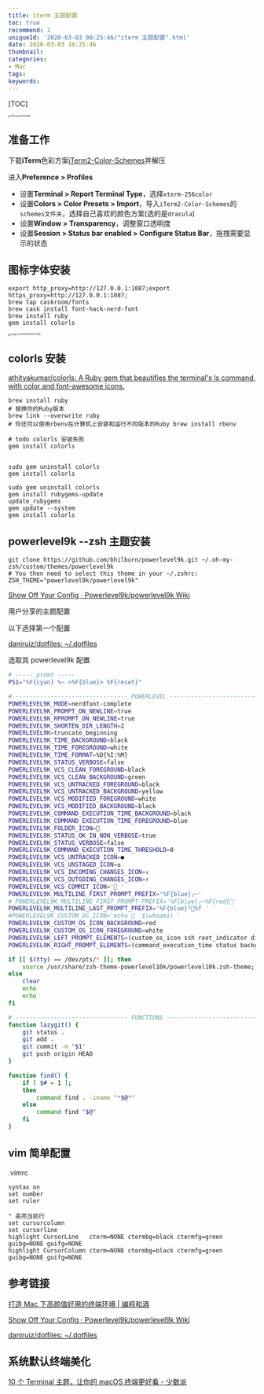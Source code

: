 ```yaml
---
title: iterm 主题配置
toc: true
recommend: 1
uniqueId: '2020-03-03 08:25:46/"iterm 主题配置".html'
date: 2020-03-03 16:25:46
thumbnail:
categories:
- Mac
tags:
keywords:
---
```


[TOC]

<!--more-->

<img src="https://i.loli.net/2020/03/03/CRcwrUEsTIxiM4F.png" alt="CRcwrUEsTIxiM4F" style="zoom:33%;" />



## 准备工作

下载**iTerm**色彩方案[iTerm2-Color-Schemes](https://github.com/mbadolato/iTerm2-Color-Schemes)并解压

进入**Preference > Profiles**

- 设置**Terminal > Report Terminal Type**，选择`xterm-256color`
- 设置**Colors > Color Presets > Import**，导入`iTerm2-Color-Schemes`的`schemes文件夹`，选择自己喜欢的颜色方案(选的是`dracula`)
- 设置**Window > Transparency**，调整窗口透明度
- 设置**Session > Status bar enabled > Configure Status Bar**，拖拽需要显示的状态

## 图标字体安装

```shell
export http_proxy=http://127.0.0.1:1087;export https_proxy=http://127.0.0.1:1087;
brew tap caskroom/fonts
brew cask install font-hack-nerd-font
brew install ruby
gem install colorls
```



<img src="/Users/zhangronghui/Library/Application Support/typora-user-images/image-20200303163117796.png" alt="image-20200303163117796" style="zoom: 33%;" />



## colorls 安装

[athityakumar/colorls: A Ruby gem that beautifies the terminal's ls command, with color and font-awesome icons.](https://github.com/athityakumar/colorls)

```shell
brew install ruby
# 替换你的Ruby版本
brew link --overwrite ruby
# 你还可以使用rbenv在计算机上安装和运行不同版本的Ruby brew install rbenv

# todo colorls 安装失败
gem install colorls


sudo gem uninstall colorls
gem install colorls

sudo gem uninstall colorls
gem install rubygems-update
update_rubygems
gem update --system
gem install colorls
```



## powerlevel9k --zsh 主题安装

```shell
git clone https://github.com/bhilburn/powerlevel9k.git ~/.oh-my-zsh/custom/themes/powerlevel9k
# You then need to select this theme in your ~/.zshrc:
ZSH_THEME="powerlevel9k/powerlevel9k"
```



[Show Off Your Config · Powerlevel9k/powerlevel9k Wiki](https://github.com/Powerlevel9k/powerlevel9k/wiki/Show-Off-Your-Config)

用户分享的主题配置

以下选择第一个配置

[daniruiz/dotfiles: ~/.dotfiles](https://github.com/daniruiz/dotfiles)

选取其 powerlevel9k 配置

```bash
# ----- promt -----
PS1="%F{cyan} %~ >%F{blue}> %F{reset}"

# -------------------------------- POWERLEVEL ---------------------------------
POWERLEVEL9K_MODE=nerdfont-complete
POWERLEVEL9K_PROMPT_ON_NEWLINE=true
POWERLEVEL9K_RPROMPT_ON_NEWLINE=true
POWERLEVEL9K_SHORTEN_DIR_LENGTH=2
POWERLEVEL9K=truncate_beginning
POWERLEVEL9K_TIME_BACKGROUND=black
POWERLEVEL9K_TIME_FOREGROUND=white
POWERLEVEL9K_TIME_FORMAT=%D{%I:%M}
POWERLEVEL9K_STATUS_VERBOSE=false
POWERLEVEL9K_VCS_CLEAN_FOREGROUND=black
POWERLEVEL9K_VCS_CLEAN_BACKGROUND=green
POWERLEVEL9K_VCS_UNTRACKED_FOREGROUND=black
POWERLEVEL9K_VCS_UNTRACKED_BACKGROUND=yellow
POWERLEVEL9K_VCS_MODIFIED_FOREGROUND=white
POWERLEVEL9K_VCS_MODIFIED_BACKGROUND=black
POWERLEVEL9K_COMMAND_EXECUTION_TIME_BACKGROUND=black
POWERLEVEL9K_COMMAND_EXECUTION_TIME_FOREGROUND=blue
POWERLEVEL9K_FOLDER_ICON=
POWERLEVEL9K_STATUS_OK_IN_NON_VERBOSE=true
POWERLEVEL9K_STATUS_VERBOSE=false
POWERLEVEL9K_COMMAND_EXECUTION_TIME_THRESHOLD=0
POWERLEVEL9K_VCS_UNTRACKED_ICON=●
POWERLEVEL9K_VCS_UNSTAGED_ICON=±
POWERLEVEL9K_VCS_INCOMING_CHANGES_ICON=↓
POWERLEVEL9K_VCS_OUTGOING_CHANGES_ICON=↑
POWERLEVEL9K_VCS_COMMIT_ICON=' '
POWERLEVEL9K_MULTILINE_FIRST_PROMPT_PREFIX='%F{blue}╭─'
# POWERLEVEL9K_MULTILINE_FIRST_PROMPT_PREFIX='%F{blue}╭─%F{red}'
POWERLEVEL9K_MULTILINE_LAST_PROMPT_PREFIX='%F{blue}╰%f '
#POWERLEVEL9K_CUSTOM_OS_ICON='echo   $(whoami) '
POWERLEVEL9K_CUSTOM_OS_ICON_BACKGROUND=red
POWERLEVEL9K_CUSTOM_OS_ICON_FOREGROUND=white
POWERLEVEL9K_LEFT_PROMPT_ELEMENTS=(custom_os_icon ssh root_indicator dir dir_writable vcs)
POWERLEVEL9K_RIGHT_PROMPT_ELEMENTS=(command_execution_time status background_jobs time ram)

if [[ $(tty) == /dev/pts/* ]]; then
	source /usr/share/zsh-theme-powerlevel10k/powerlevel10k.zsh-theme;
else
	clear
	echo
	echo
fi

# -------------------------------- FUNCTIONS ---------------------------------
function lazygit() {
	git status .
	git add .
	git commit -m "$1"
	git push origin HEAD
}

function find() {
	if [ $# = 1 ];
	then
		command find . -iname "*$@*"
	else
		command find "$@"
	fi
}
```



## vim 简单配置

.vimrc

```
syntax on
set number
set ruler

" 高亮当前行
set cursorcolumn
set cursorline
highlight CursorLine   cterm=NONE ctermbg=black ctermfg=green guibg=NONE guifg=NONE
highlight CursorColumn cterm=NONE ctermbg=black ctermfg=green guibg=NONE guifg=NONE
```



## 参考链接

[打造 Mac 下高颜值好用的终端环境 | 编程和酒](https://blog.biezhi.me/2018/11/build-a-beautiful-mac-terminal-environment.html)

[Show Off Your Config · Powerlevel9k/powerlevel9k Wiki](https://github.com/Powerlevel9k/powerlevel9k/wiki/Show-Off-Your-Config)

[daniruiz/dotfiles: ~/.dotfiles](https://github.com/daniruiz/dotfiles)

## 系统默认终端美化

[10 个 Terminal 主题，让你的 macOS 终端更好看 - 少数派](https://sspai.com/post/53008)
